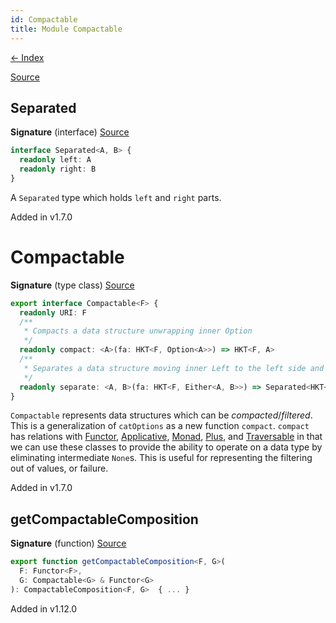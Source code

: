 ```yaml
---
id: Compactable
title: Module Compactable
---
```


[← Index](.)

[Source](https://github.com/gcanti/fp-ts/blob/master/src/Compactable.ts)

## Separated

**Signature** (interface) [Source](https://github.com/gcanti/fp-ts/blob/master/src/Compactable.ts#L28-L31)

```ts
interface Separated<A, B> {
  readonly left: A
  readonly right: B
}
```

A `Separated` type which holds `left` and `right` parts.

Added in v1.7.0

# Compactable

**Signature** (type class) [Source](https://github.com/gcanti/fp-ts/blob/master/src/Compactable.ts#L44-L54)

```ts
export interface Compactable<F> {
  readonly URI: F
  /**
   * Compacts a data structure unwrapping inner Option
   */
  readonly compact: <A>(fa: HKT<F, Option<A>>) => HKT<F, A>
  /**
   * Separates a data structure moving inner Left to the left side and inner Right to the right side of Separated
   */
  readonly separate: <A, B>(fa: HKT<F, Either<A, B>>) => Separated<HKT<F, A>, HKT<F, B>>
}
```

`Compactable` represents data structures which can be _compacted_/_filtered_. This is a generalization of
`catOptions` as a new function `compact`. `compact` has relations with [Functor](./Functor.md), [Applicative](./Applicative.md),
[Monad](./Monad.md), [Plus](./Plus.md), and [Traversable](./Traversable.md) in that we can use these classes to provide the ability to
operate on a data type by eliminating intermediate `None`s. This is useful for representing the filtering out of
values, or failure.

Added in v1.7.0

## getCompactableComposition

**Signature** (function) [Source](https://github.com/gcanti/fp-ts/blob/master/src/Compactable.ts#L192-L207)

```ts
export function getCompactableComposition<F, G>(
  F: Functor<F>,
  G: Compactable<G> & Functor<G>
): CompactableComposition<F, G>  { ... }
```

Added in v1.12.0
